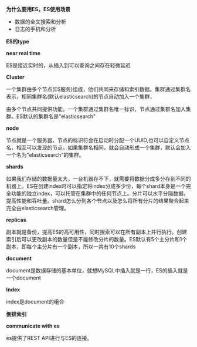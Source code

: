 **为什么要用ES，ES使用场景**

* 数据的全文搜索和分析
* 日志的手机和分析



**ES的type**



**near real time**

ES是接近实时的，从插入到可以查询之间存在轻微延迟



**Cluster**

一个集群由多个节点(ES服务)组成，他们共同来存储和索引数据。集群通过集群名表示，相同集群名(默认elasticsearch)的节点自动加入一个集群，

由多个节点共同提供功能，一个集群通过集群名唯一标识，节点通过集群名加入集群。ES默认的集群名是"elasticsearch"



**node**

节点就是一个服务器，节点的标识符会在启动时分配一个UUID,也可以自定义节点名，相互可以发现的节点，如果集群名相同，就会自动形成一个集群，默认会加入一个名为"elasticsearch"的集群。



**shards**

如果我们存储的数据量太大，一台机器存不下，就需要将数据分成多分存到不同的机器上。ES在创建index时可以指定将index分成多少份，每个shard本身是一个完全功能的独立index，可以托管在集群中的任何节点上。分片可以水平分隔数据，提高性能和吞吐量。shard怎么分到各个节点以及怎么将所有分片的结果聚合起来完全由elasticsearch管理。



**replicas**

副本就是备份，提高ES的高可用性，同时搜索可以在所有副本上并行执行。创建索引后可以更改副本的数量但是不能修改分片的数量。ES默认有5个主分片和1个副本，即每个主分片有一个副本，所以一共有10个shards



**document**

document是数据存储的基本单位，就想MySQL中插入就是一行，ES的插入就是一个document



**Index**

index是document的组合



**倒排索引**





**communicate with es**

es提供了REST API进行与ES的连接。